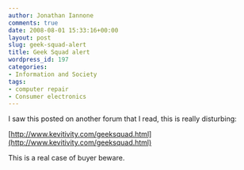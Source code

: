 ```yaml
---
author: Jonathan Iannone
comments: true
date: 2008-08-01 15:33:16+00:00
layout: post
slug: geek-squad-alert
title: Geek Squad alert
wordpress_id: 197
categories:
- Information and Society
tags:
- computer repair
- Consumer electronics
---
```


I saw this posted on another forum that I read, this is really disturbing:

[http://www.kevitivity.com/geeksquad.html](http://www.kevitivity.com/geeksquad.html)

This is a real case of buyer beware.
